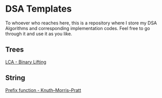 # DSA Templates
To whoever who reaches here, this is a repository where I store my DSA Algorithms and corresponding implementation codes. Feel free to go through it and use it as you like.


## Trees
[LCA - Binary Lifting](https://github.com/M-Manas-s/DSA_Templates/blob/master/Trees/LCA-Binary_Lifting.cpp)

## String
[Prefix function - Knuth–Morris–Pratt ](https://github.com/M-Manas-s/DSA_Templates/blob/master/String/KMP.cpp)